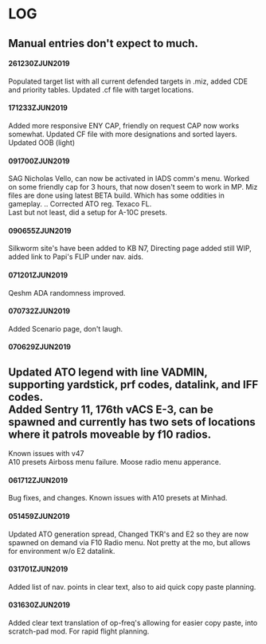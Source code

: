 # LOG
## Manual entries don't expect to much.

#### 261230ZJUN2019
Populated target list with all current defended targets in .miz, added CDE and priority tables.  Updated .cf file with target locations.

#### 171233ZJUN2019
Added more responsive ENY CAP, friendly on request CAP now works somewhat. Updated CF file with more designations and sorted layers. Updated OOB (light)

#### 091700ZJUN2019
SAG Nicholas Vello, can now be activated in IADS comm's menu. Worked on some friendly cap for 3 hours, that now dosen't seem to work in MP.
Miz files are done using latest BETA build. Which has some oddities in gameplay. ..
Corrected ATO reg. Texaco FL.  
Last but not least, did a setup for A-10C presets.

#### 090655ZJUN2019
Silkworm site's have been added to KB N7, Directing page added still WIP, added link to Papi's FLIP under nav. aids.

#### 071201ZJUN2019
Qeshm ADA randomness improved.

#### 070732ZJUN2019
Added Scenario page, don't laugh.

#### 070629ZJUN2019
Updated ATO legend with line VADMIN, supporting yardstick, prf codes, datalink, and IFF codes.  
Added Sentry 11, 176th vACS E-3, can be spawned and currently has two sets of locations where it patrols moveable by f10 radios.
--
Known issues with v47  
A10 presets
Airboss menu failure.
Moose radio menu apperance.


#### 061712ZJUN2019
Bug fixes, and changes.
Known issues with A10 presets at Minhad.

#### 051459ZJUN2019
Updated ATO generation spread, Changed TKR's and E2 so they are now spawned on demand via F10 Radio menu.
Not pretty at the mo, but allows for environment w/o E2 datalink.

#### 031701ZJUN2019
Added list of nav. points in clear text, also to aid quick copy paste planning.

#### 031630ZJUN2019
Added clear text translation of op-freq's allowing for easier copy paste, into scratch-pad mod. For rapid flight planning.